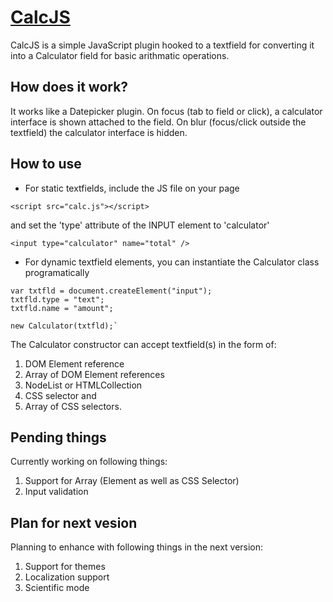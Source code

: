 # [CalcJS](http://gnehapk.wordpress.com/)

CalcJS is a simple JavaScript plugin hooked to a textfield for converting it into a Calculator field for basic arithmatic operations.

## How does it work?

It works like a Datepicker plugin. On focus (tab to field or click), a calculator interface is shown attached to the field. On blur (focus/click outside the textfield) the calculator interface is hidden.

## How to use

* For static textfields, include the JS file on your page

`<script src="calc.js"></script>`

and set the 'type' attribute of the INPUT element to 'calculator'

`<input type="calculator" name="total" />`

* For dynamic textfield elements, you can instantiate the Calculator class programatically

```
var txtfld = document.createElement("input");
txtfld.type = "text";
txtfld.name = "amount";

new Calculator(txtfld);`
```

The Calculator constructor can accept textfield(s) in the form of:

1. DOM Element reference
2. Array of DOM Element references
3. NodeList or HTMLCollection
4. CSS selector and
5. Array of CSS selectors.

## Pending things

Currently working on following things:

1. Support for Array (Element as well as CSS Selector)
2. Input validation

## Plan for next vesion

Planning to enhance with following things in the next version:

1. Support for themes
2. Localization support
3. Scientific mode
